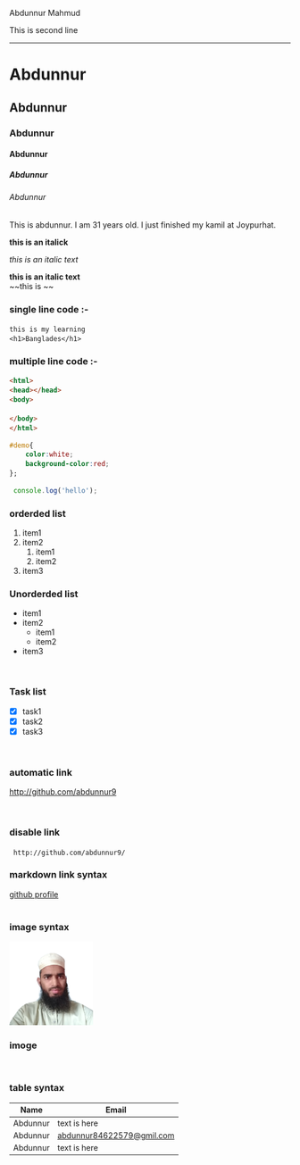 <!--markdown language-->
Abdunnur Mahmud  
<!--double space for new line-->
This is second line 

---
<!--3 hiphen for horizontal line-->

# Abdunnur  
## Abdunnur  
### Abdunnur  
#### Abdunnur  
##### Abdunnur  
###### Abdunnur 

<p>
This is abdunnur. I am 31 years old. I just finished my kamil at 
Joypurhat.</p>  

**this is an italick**      

_this is an italic text_  

__this is an italic text__  
~~this is ~~
### single line code :-
`this is my learning`  
`<h1>Banglades</h1>`  

### multiple line code :-  

```html
<html>
<head></head>
<body>

</body>
</html>
```

```css
#demo{
    color:white;
    background-color:red;
};
```
```javascript
 console.log('hello');
```  


### orderded list  

1. item1  
2. item2 
   1. item1
   2. item2
3. item3   

### Unorderded list  

- item1  
- item2  
  - item1
  - item2 
- item3  
</br>

### Task list  
 - [x] task1  
 - [x] task2  
 - [x] task3  

 <br/>

 ### automatic link  
 http://github.com/abdunnur9

 <br/>  

  ### disable link  
` http://github.com/abdunnur9/`  
### markdown link syntax  
[github profile](http://github.com/abdunnur9/profile)  
<br/>

### image syntax
<!--![my-pic](images/cvpic.png)-->
<img src="images/cvpic.png" height="150px">

### imoge
<br/>

### table syntax  
| Name | Email |
|----- | ------|
|Abdunnur|text is here|  
|Abdunnur|abdunnur84622579@gmil.com|  
|Abdunnur|text is here|














